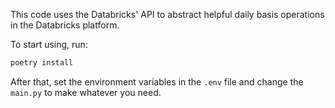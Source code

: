 This code uses the Databricks' API to abstract helpful daily basis operations in the Databricks platform.

To start using, run:
```python
poetry install
```
After that, set the environment variables in the `.env` file and change the `main.py` to make whatever you need.